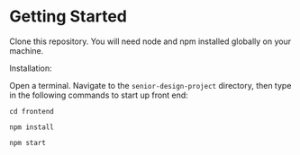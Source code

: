 # Getting Started 

Clone this repository. You will need node and npm installed globally on your machine.

Installation:

Open a terminal. Navigate to the `senior-design-project` directory, then type in the following commands to start up front end:

`cd frontend`

`npm install`

`npm start`
